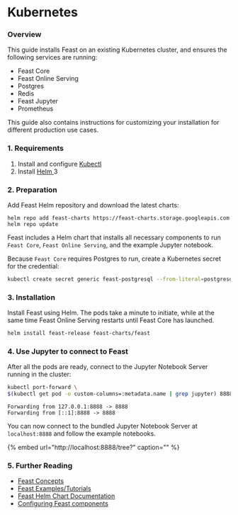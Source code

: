 # Kubernetes

### Overview <a id="m_5245424069798496115gmail-overview-1"></a>

This guide installs Feast on an existing Kubernetes cluster, and ensures the following services are running:

* Feast Core
* Feast Online Serving
* Postgres
* Redis
* Feast Jupyter
* Prometheus

This guide also contains instructions for customizing your installation for different production use cases.

### 1. Requirements

1. Install and configure [Kubectl](https://kubernetes.io/docs/tasks/tools/install-kubectl/)
2. Install [Helm ](https://helm.sh/)3 

### 2. Preparation

Add Feast Helm repository and download the latest charts:

```text
helm repo add feast-charts https://feast-charts.storage.googleapis.com
helm repo update
```

Feast includes a Helm chart that installs all necessary components to run `Feast Core`, `Feast Online Serving`, and the example Jupyter notebook.

Because `Feast Core` requires Postgres to run, create a Kubernetes secret for the credential: 

```bash
kubectl create secret generic feast-postgresql --from-literal=postgresql-password=password
```

### 3. Installation

Install Feast using Helm. The pods take a minute to initiate, while at the same time Feast Online Serving restarts until Feast Core has launched.

```bash
helm install feast-release feast-charts/feast
```

### 4. Use Jupyter to connect to Feast

After all the pods are ready, connect to the Jupyter Notebook Server running in the cluster:

```bash
kubectl port-forward \
$(kubectl get pod -o custom-columns=:metadata.name | grep jupyter) 8888:8888
```

```text
Forwarding from 127.0.0.1:8888 -> 8888
Forwarding from [::1]:8888 -> 8888
```

You can now connect to the bundled Jupyter Notebook Server at `localhost:8888` and follow the example notebooks.

{% embed url="http://localhost:8888/tree?" caption="" %}

### 5. Further Reading

* [Feast Concepts](../../concepts/overview.md)
* [Feast Examples/Tutorials](https://github.com/feast-dev/feast/tree/master/examples)
* [Feast Helm Chart Documentation](https://github.com/feast-dev/feast/blob/master/infra/charts/feast/README.md)
* [Configuring Feast components](../../reference/configuration-reference.md)



